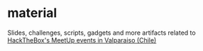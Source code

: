 # material

Slides, challenges, scripts, gadgets and more artifacts related to [HackTheBox's MeetUp events in Valparaiso (Chile)](https://www.linkedin.com/company/hack-the-box-meetup-valpara%C3%ADso-cl)

